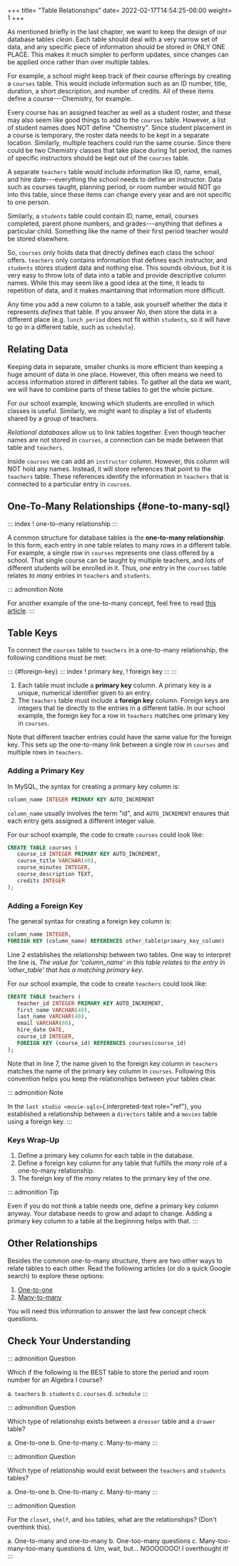 +++
title= "Table Relationships"
date= 2022-02-17T14:54:25-06:00
weight= 1
+++

As mentioned briefly in the last chapter, we want to keep the design of
our database tables *clean*. Each table should deal with a very narrow
set of data, and any specific piece of information should be stored in
ONLY ONE PLACE. This makes it much simpler to perform updates, since
changes can be applied once rather than over multiple tables.

For example, a school might keep track of their course offerings by
creating a `courses` table. This would include information such as an ID
number, title, duration, a short description, and number of credits. All
of these items define a course\-\--Chemistry, for example.

Every course has an assigned teacher as well as a student roster, and
these may also seem like good things to add to the `courses` table.
However, a list of student names does NOT define \"Chemistry\". Since
student placement in a course is temporary, the roster data needs to be
kept in a separate location. Similarly, multiple teachers could run the
same course. Since there could be two Chemistry classes that take place
during 1st period, the names of specific instructors should be kept out
of the `courses` table.

A separate `teachers` table would include information like ID, name,
email, and hire date\-\--everything the school needs to define an
instructor. Data such as courses taught, planning period, or room number
would NOT go into this table, since these items can change every year
and are not specific to one person.

Similarly, a `students` table could contain ID, name, email, courses
completed, parent phone numbers, and grades\-\--anything that defines a
particular child. Something like the name of their first period teacher
would be stored elsewhere.

So, `courses` only holds data that directly defines each class the
school offers. `teachers` only contains information that defines each
instructor, and `students` stores student data and nothing else. This
sounds obvious, but it is very easy to throw lots of data into a table
and provide descriptive column names. While this may seem like a good
idea at the time, it leads to repetition of data, and it makes
maintaining that information more difficult.

Any time you add a new column to a table, ask yourself whether the data
it represents *defines* that table. If you answer *No*, then store the
data in a different place (e.g. `lunch_period` does not fit within
`students`, so it will have to go in a different table, such as
`schedule`).

## Relating Data

Keeping data in separate, smaller chunks is more efficient than keeping
a huge amount of data in one place. However, this often means we need to
access information stored in different tables. To gather all the data we
want, we will have to combine parts of these tables to get the whole
picture.

For our school example, knowing which students are enrolled in which
classes is useful. Similarly, we might want to display a list of
students shared by a group of teachers.

*Relational databases* allow us to link tables together. Even though
teacher names are not stored in `courses`, a connection can be made
between that table and `teachers`.

Inside `courses` we can add an `instructor` column. However, this column
will NOT hold any names. Instead, it will store references that point to
the `teachers` table. These references identify the information in
`teachers` that is connected to a particular entry in `courses`.

## One-To-Many Relationships {#one-to-many-sql}

::: index
! one-to-many relationship
:::

A common structure for database tables is the **one-to-many
relationship**. In this form, each entry in one table relates to many
rows in a different table. For example, a single row in `courses`
represents one class offered by a school. That single course can be
taught by multiple teachers, and lots of different students will be
enrolled in it. Thus, *one* entry in the `courses` table relates *to
many* entries in `teachers` and `students`.

::: admonition
Note

For another example of the one-to-many concept, feel free to read [this
article](http://www.databaseprimer.com/pages/relationship_1tox/).
:::

## Table Keys

To connect the `courses` table to `teachers` in a one-to-many
relationship, the following conditions must be met:

::: {#foreign-key}
::: index
! primary key, ! foreign key
:::
:::

1.  Each table must include a **primary key** column. A primary key is a
    unique, numerical identifier given to an entry.
2.  The `teachers` table must include a **foreign key** column. Foreign
    keys are integers that tie directly to the entries in a different
    table. In our school example, the foreign key for a row in
    `teachers` matches one primary key in `courses`.

Note that different teacher entries could have the same value for the
foreign key. This sets up the one-to-many link between a single row in
`courses` and multiple rows in `teachers`.

### Adding a Primary Key

In MySQL, the syntax for creating a primary key column is:

``` SQL
column_name INTEGER PRIMARY KEY AUTO_INCREMENT
```

`column_name` usually involves the term \"id\", and `AUTO_INCREMENT`
ensures that each entry gets assigned a different integer value.

For our school example, the code to create `courses` could look like:

``` {.SQL linenos=""}
CREATE TABLE courses (
   course_id INTEGER PRIMARY KEY AUTO_INCREMENT,
   course_title VARCHAR(40),
   course_minutes INTEGER,
   course_description TEXT,
   credits INTEGER
);
```

### Adding a Foreign Key

The general syntax for creating a foreign key column is:

``` {.SQL linenos=""}
column_name INTEGER,
FOREIGN KEY (column_name) REFERENCES other_table(primary_key_column)
```

Line 2 establishes the relationship between two tables. One way to
interpret the line is, *The value for \'column_name\' in this table
relates to the entry in \'other_table\' that has a matching primary
key*.

For our school example, the code to create `teachers` could look like:

``` {.SQL linenos=""}
CREATE TABLE teachers (
   teacher_id INTEGER PRIMARY KEY AUTO_INCREMENT,
   first_name VARCHAR(40),
   last_name VARCHAR(40),
   email VARCHAR(80),
   hire_date DATE,
   course_id INTEGER,
   FOREIGN KEY (course_id) REFERENCES courses(course_id)
);
```

Note that in line 7, the name given to the foreign key column in
`teachers` matches the name of the primary key column in `courses`.
Following this convention helps you keep the relationships between your
tables clear.

::: admonition
Note

In the `last studio <movie-sqls>`{.interpreted-text role="ref"}, you
established a relationship between a `directors` table and a `movies`
table using a foreign key.
:::

### Keys Wrap-Up

1.  Define a primary key column for each table in the database.
2.  Define a foreign key column for any table that fulfills the *many*
    role of a one-to-many relationship.
3.  The foreign key of the *many* relates to the primary key of the
    *one*.

::: admonition
Tip

Even if you do not think a table needs one, define a primary key column
anyway. Your database needs to grow and adapt to change. Adding a
primary key column to a table at the beginning helps with that.
:::

## Other Relationships

Besides the common one-to-many structure, there are two other ways to
relate tables to each other. Read the following articles (or do a quick
Google search) to explore these options:

1.  [One-to-one](http://www.databaseprimer.com/pages/relationship_1to1/)
2.  [Many-to-many](http://www.databaseprimer.com/pages/relationship_xtox/)

You will need this information to answer the last few concept check
questions.

## Check Your Understanding

::: admonition
Question

Which if the following is the BEST table to store the period and room
number for an Algebra I course?

a.  `teachers`
b.  `students`
c.  `courses`
d.  `schedule`
:::

::: admonition
Question

Which type of relationship exists between a `dresser` table and a
`drawer` table?

a.  One-to-one
b.  One-to-many
c.  Many-to-many
:::

::: admonition
Question

Which type of relationship would exist between the `teachers` and
`students` tables?

a.  One-to-one
b.  One-to-many
c.  Many-to-many
:::

::: admonition
Question

For the `closet`, `shelf`, and `box` tables, what are the relationships?
(Don\'t overthink this).

a.  One-to-many and one-to-many
b.  One-too-many questions
c.  Many-too-many-too-many questions
d.  Um, wait, but\... NOOOOOOO! I overthought it!
:::
